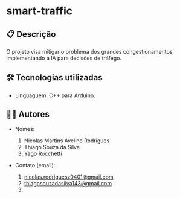 # smart-traffic

## 📋 Descrição
O projeto visa mitigar o problema dos grandes congestionamentos, implementando a IA para decisões de tráfego.


## 🛠 Tecnologias utilizadas
- Linguaguem: C++ para Arduino.

## 👨‍💻 Autores
- Nomes:
    1. Nicolas Martins Avelino Rodrigues
    2. Thiago Souza da Silva
    3. Yago Rocchetti
       
- Contato (email):
    1. nicolas.rodriguesz0401@gmail.com
    2. thiagosouzadasilva143@gmail.com
    3. 
